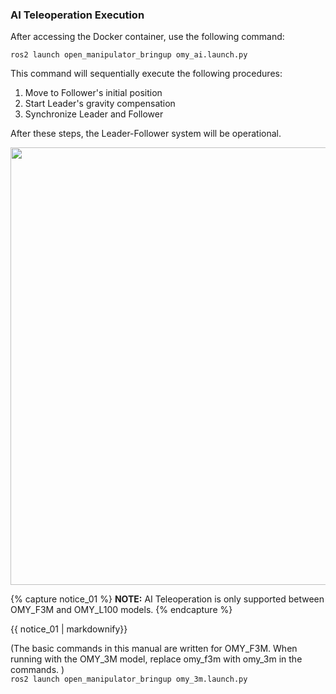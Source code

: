 ### AI Teleoperation Execution  
After accessing the Docker container, use the following command:  
```
ros2 launch open_manipulator_bringup omy_ai.launch.py
```  
This command will sequentially execute the following procedures:  
1. Move to Follower's initial position
2. Start Leader's gravity compensation
3. Synchronize Leader and Follower

After these steps, the Leader-Follower system will be operational.

<img src="/assets/images/platform/omy/ai_teleop.gif" width="700"/>

{% capture notice_01 %}
**NOTE:** AI Teleoperation is only supported between OMY_F3M and OMY_L100 models.
{% endcapture %}
<div class="notice--info">{{ notice_01 | markdownify}}</div>

(The basic commands in this manual are written for OMY_F3M. When running with the OMY_3M model, replace omy_f3m with omy_3m in the commands. )  
`ros2 launch open_manipulator_bringup omy_3m.launch.py`
